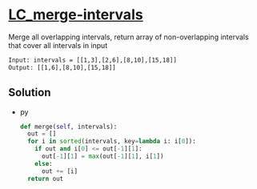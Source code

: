 # [LC_merge-intervals](https://leetcode.com/problems/merge-intervals)

Merge all overlapping intervals, return array of non-overlapping intervals that cover all intervals in input

```txt
Input: intervals = [[1,3],[2,6],[8,10],[15,18]]
Output: [[1,6],[8,10],[15,18]]
```

## Solution

* py

  ```py
  def merge(self, intervals):
    out = []
    for i in sorted(intervals, key=lambda i: i[0]):
      if out and i[0] <= out[-1][1]:
        out[-1][1] = max(out[-1][1], i[1])
      else:
        out += [i]
    return out
  ```
